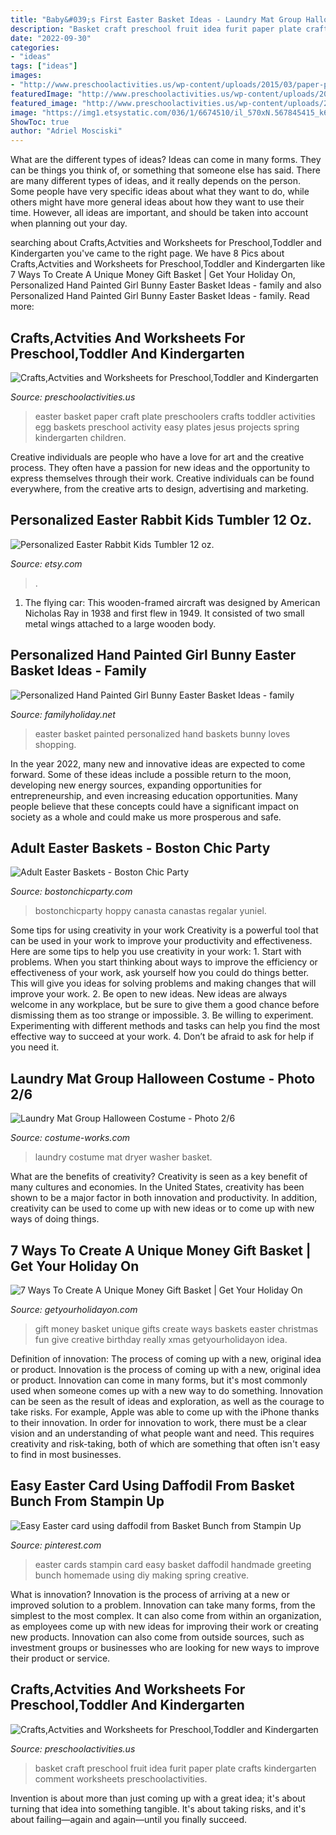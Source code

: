```yaml
---
title: "Baby&#039;s First Easter Basket Ideas - Laundry Mat Group Halloween Costume"
description: "Basket craft preschool fruit idea furit paper plate crafts kindergarten comment worksheets preschoolactivities"
date: "2022-09-30"
categories:
- "ideas"
tags: ["ideas"]
images:
- "http://www.preschoolactivities.us/wp-content/uploads/2015/03/paper-plate-easter-basket-craft.jpg"
featuredImage: "http://www.preschoolactivities.us/wp-content/uploads/2015/03/paper-plate-easter-basket-craft.jpg"
featured_image: "http://www.preschoolactivities.us/wp-content/uploads/2015/01/preschool-furit-basket-craft.jpg"
image: "https://img1.etsystatic.com/036/1/6674510/il_570xN.567845415_k6rn.jpg"
ShowToc: true
author: "Adriel Mosciski"
---
```



What are the different types of ideas?
Ideas can come in many forms. They can be things you think of, or something that someone else has said. There are many different types of ideas, and it really depends on the person. Some people have very specific ideas about what they want to do, while others might have more general ideas about how they want to use their time. However, all ideas are important, and should be taken into account when planning out your day.

	

		
searching about Crafts,Actvities and Worksheets for Preschool,Toddler and Kindergarten you've came to the right page. We have 8 Pics about Crafts,Actvities and Worksheets for Preschool,Toddler and Kindergarten like 7 Ways To Create A Unique Money Gift Basket | Get Your Holiday On, Personalized Hand Painted Girl Bunny Easter Basket Ideas - family and also Personalized Hand Painted Girl Bunny Easter Basket Ideas - family. Read more:
		
    
## Crafts,Actvities And Worksheets For Preschool,Toddler And Kindergarten

<img loading=lazy src="http://www.preschoolactivities.us/wp-content/uploads/2015/03/paper-plate-easter-basket-craft.jpg" onerror="this.onerror=null;this.src='https://tse2.mm.bing.net/th?id=OIP.uk_KPwvFj6H6O1aobvS65wHaHa&amp;pid=15.1';" alt="Crafts,Actvities and Worksheets for Preschool,Toddler and Kindergarten">

_Source: preschoolactivities.us_

>easter basket paper craft plate preschoolers crafts toddler activities egg baskets preschool activity easy plates jesus projects spring kindergarten children. 

	

Creative individuals are people who have a love for art and the creative process. They often have a passion for new ideas and the opportunity to express themselves through their work. Creative individuals can be found everywhere, from the creative arts to design, advertising and marketing.

    
## Personalized Easter Rabbit Kids Tumbler 12 Oz.

<img loading=lazy src="https://img1.etsystatic.com/036/1/6674510/il_570xN.567845415_k6rn.jpg" onerror="this.onerror=null;this.src='https://tse3.mm.bing.net/th?id=OIP.dEv9084o1pSKllKMRe7oRgHaKD&amp;pid=15.1';" alt="Personalized Easter Rabbit Kids Tumbler 12 oz.">

_Source: etsy.com_

>. 

	

1. The flying car: This wooden-framed aircraft was designed by American Nicholas Ray in 1938 and first flew in 1949. It consisted of two small metal wings attached to a large wooden body.

    
## Personalized Hand Painted Girl Bunny Easter Basket Ideas - Family

<img loading=lazy src="http://www.familyholiday.net/wp-content/uploads/2013/03/Personalized-Hand-Painted-Girl-Bunny-Easter-Basket-Ideas_30.jpg" onerror="this.onerror=null;this.src='https://tse2.mm.bing.net/th?id=OIP.j-cOFZ1bfNhifNckzVv50wHaGo&amp;pid=15.1';" alt="Personalized Hand Painted Girl Bunny Easter Basket Ideas - family">

_Source: familyholiday.net_

>easter basket painted personalized hand baskets bunny loves shopping. 

	

In the year 2022, many new and innovative ideas are expected to come forward. Some of these ideas include a possible return to the moon, developing new energy sources, expanding opportunities for entrepreneurship, and even increasing education opportunities. Many people believe that these concepts could have a significant impact on society as a whole and could make us more prosperous and safe.

    
## Adult Easter Baskets - Boston Chic Party

<img loading=lazy src="https://bostonchicparty.com/wp-content/uploads/2017/04/Adult-Easter-Baskets-Easter-Baskets-for-adults-Boston-Chic-Party-8.jpg" onerror="this.onerror=null;this.src='https://tse3.mm.bing.net/th?id=OIP.M3-KePTIofjhed9ItDovxAHaLH&amp;pid=15.1';" alt="Adult Easter Baskets - Boston Chic Party">

_Source: bostonchicparty.com_

>bostonchicparty hoppy canasta canastas regalar yuniel. 

	

Some tips for using creativity in your work
Creativity is a powerful tool that can be used in your work to improve your productivity and effectiveness. Here are some tips to help you use creativity in your work: 1. Start with problems. When you start thinking about ways to improve the efficiency or effectiveness of your work, ask yourself how you could do things better. This will give you ideas for solving problems and making changes that will improve your work. 2. Be open to new ideas. New ideas are always welcome in any workplace, but be sure to give them a good chance before dismissing them as too strange or impossible. 3. Be willing to experiment. Experimenting with different methods and tasks can help you find the most effective way to succeed at your work. 4. Don’t be afraid to ask for help if you need it.

    
## Laundry Mat Group Halloween Costume - Photo 2/6

<img loading=lazy src="http://photos.costume-works.com/full/laundry_mat.jpg" onerror="this.onerror=null;this.src='https://tse1.mm.bing.net/th?id=OIP.HNpRw5lSXiy8Rp49aQzk3AHaKl&amp;pid=15.1';" alt="Laundry Mat Group Halloween Costume - Photo 2/6">

_Source: costume-works.com_

>laundry costume mat dryer washer basket. 

	

What are the benefits of creativity?
Creativity is seen as a key benefit of many cultures and economies. In the United States, creativity has been shown to be a major factor in both innovation and productivity. In addition, creativity can be used to come up with new ideas or to come up with new ways of doing things.

    
## 7 Ways To Create A Unique Money Gift Basket | Get Your Holiday On

<img loading=lazy src="https://www.getyourholidayon.com/wp-content/uploads/2017/04/money-baskets.jpg" onerror="this.onerror=null;this.src='https://tse1.mm.bing.net/th?id=OIP.JjucATSwu9jDf74SYZ2MBADMEy&amp;pid=15.1';" alt="7 Ways To Create A Unique Money Gift Basket | Get Your Holiday On">

_Source: getyourholidayon.com_

>gift money basket unique gifts create ways baskets easter christmas fun give creative birthday really xmas getyourholidayon idea. 

	

Definition of innovation: The process of coming up with a new, original idea or product.
Innovation is the process of coming up with a new, original idea or product. Innovation can come in many forms, but it's most commonly used when someone comes up with a new way to do something. Innovation can be seen as the result of ideas and exploration, as well as the courage to take risks. For example, Apple was able to come up with the iPhone thanks to their innovation. In order for innovation to work, there must be a clear vision and an understanding of what people want and need. This requires creativity and risk-taking, both of which are something that often isn't easy to find in most businesses.

    
## Easy Easter Card Using Daffodil From Basket Bunch From Stampin Up

<img loading=lazy src="https://i.pinimg.com/originals/a2/b1/2f/a2b12f003baabe5396577cb378fb4c4e.jpg" onerror="this.onerror=null;this.src='https://tse1.mm.bing.net/th?id=OIP.4BXy9eZJghjbKxM7Sw1v-QHaNK&amp;pid=15.1';" alt="Easy Easter card using daffodil from Basket Bunch from Stampin Up">

_Source: pinterest.com_

>easter cards stampin card easy basket daffodil handmade greeting bunch homemade using diy making spring creative. 

	

What is innovation?
Innovation is the process of arriving at a new or improved solution to a problem. Innovation can take many forms, from the simplest to the most complex. It can also come from within an organization, as employees come up with new ideas for improving their work or creating new products. Innovation can also come from outside sources, such as investment groups or businesses who are looking for new ways to improve their product or service.

    
## Crafts,Actvities And Worksheets For Preschool,Toddler And Kindergarten

<img loading=lazy src="http://www.preschoolactivities.us/wp-content/uploads/2015/01/preschool-furit-basket-craft.jpg" onerror="this.onerror=null;this.src='https://tse1.mm.bing.net/th?id=OIP.L6EUqu4Lbyb-e7wjOyAcUAHaJ9&amp;pid=15.1';" alt="Crafts,Actvities and Worksheets for Preschool,Toddler and Kindergarten">

_Source: preschoolactivities.us_

>basket craft preschool fruit idea furit paper plate crafts kindergarten comment worksheets preschoolactivities. 

	

Invention is about more than just coming up with a great idea; it's about turning that idea into something tangible. It's about taking risks, and it's about failing—again and again—until you finally succeed.

